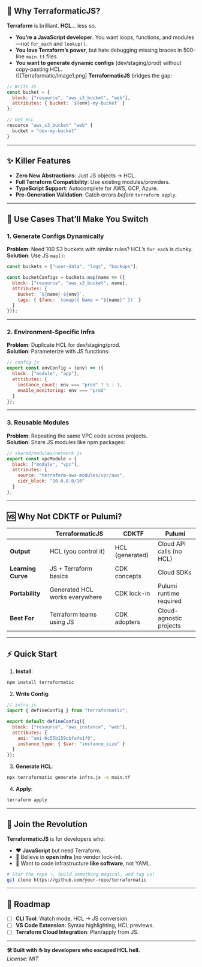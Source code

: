 ## **🌱 Why TerraformaticJS?**  
**Terraform** is brilliant. **HCL**… less so.  
- **You’re a JavaScript developer**. You want loops, functions, and modules—not `for_each` and `lookup()`.  
- **You love Terraform’s power**, but hate debugging missing braces in 500-line `main.tf` files.  
- **You want to generate dynamic configs** (dev/staging/prod) without copy-pasting HCL.  
()[Terraformatic/image1.png]
**TerraformaticJS** bridges the gap:  
```javascript  
// Write JS  
const bucket = {  
  block: ["resource", "aws_s3_bucket", "web"],  
  attributes: { bucket: `${env}-my-bucket` }  
};  

// Get HCL  
resource "aws_s3_bucket" "web" {  
  bucket = "dev-my-bucket"  
}  
```  

---

## **✨ Killer Features**  
- **Zero New Abstractions**: Just JS objects → HCL.  
- **Full Terraform Compatibility**: Use existing modules/providers.  
- **TypeScript Support**: Autocomplete for AWS, GCP, Azure.  
- **Pre-Generation Validation**: Catch errors *before* `terraform apply`.  

---

## **🚀 Use Cases That’ll Make You Switch**  

### **1. Generate Configs Dynamically**  
**Problem**: Need 100 S3 buckets with similar rules? HCL’s `for_each` is clunky.  
**Solution**: Use JS `map()`:  
```javascript  
const buckets = ["user-data", "logs", "backups"];  

const bucketConfigs = buckets.map(name => ({  
  block: ["resource", "aws_s3_bucket", name],  
  attributes: {  
    bucket: `${name}-${env}`,  
    tags: { $func: `tomap({ Name = "${name}" })` }  
  }  
}));  
```  

---

### **2. Environment-Specific Infra**  
**Problem**: Duplicate HCL for dev/staging/prod.  
**Solution**: Parameterize with JS functions:  
```javascript  
// config.js  
export const envConfig = (env) => ({  
  block: ["module", "app"],  
  attributes: {  
    instance_count: env === "prod" ? 5 : 1,  
    enable_monitoring: env === "prod"  
  }  
});  
```  

---

### **3. Reusable Modules**  
**Problem**: Repeating the same VPC code across projects.  
**Solution**: Share JS modules like npm packages:  
```javascript  
// shared/modules/network.js  
export const vpcModule = {  
  block: ["module", "vpc"],  
  attributes: {  
    source: "terraform-aws-modules/vpc/aws",  
    cidr_block: "10.0.0.0/16"  
  }  
};  
```  

---

## **🆚 Why Not CDKTF or Pulumi?**  

|                        | **TerraformaticJS**       | **CDKTF**               | **Pulumi**              |  
|------------------------|---------------------------|-------------------------|-------------------------|  
| **Output**             | HCL (you control it)      | HCL (generated)         | Cloud API calls (no HCL)|  
| **Learning Curve**     | JS + Terraform basics     | CDK concepts            | Cloud SDKs             |  
| **Portability**        | Generated HCL works everywhere | CDK lock-in        | Pulumi runtime required|  
| **Best For**           | Terraform teams using JS  | CDK adopters            | Cloud-agnostic projects|  

---

## **⚡ Quick Start**  
1. **Install**:  
```bash  
npm install terraformatic  
```  

2. **Write Config**:  
```javascript  
// infra.js  
import { defineConfig } from "terraformatic";  

export default defineConfig({  
  block: ["resource", "aws_instance", "web"],  
  attributes: {  
    ami: "ami-0c55b159cbfafe1f0",  
    instance_type: { $var: "instance_size" }  
  }  
});  
```  

3. **Generate HCL**:  
```bash  
npx terraformatic generate infra.js -o main.tf  
```  

4. **Apply**:  
```bash  
terraform apply  
```  

---

## **🌟 Join the Revolution**  
**TerraformaticJS** is for developers who:  
- ❤️ **JavaScript** but need Terraform.  
- 🤝 Believe in **open infra** (no vendor lock-in).  
- 🚀 Want to code infrastructure **like software**, not YAML.  

```bash  
# Star the repo ⭐, build something magical, and tag us!  
git clone https://github.com/your-repo/terraformatic  
```  

---

## **📣 Roadmap**  
- [ ] **CLI Tool**: Watch mode, HCL → JS conversion.  
- [ ] **VS Code Extension**: Syntax highlighting, HCL previews.  
- [ ] **Terraform Cloud Integration**: Plan/apply from JS.  

---  

**🛠️ Built with ☕ by developers who escaped HCL hell.**  
*License: MIT*
